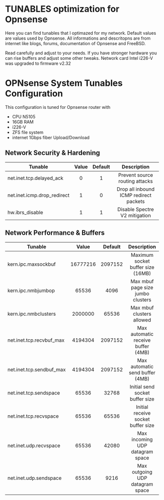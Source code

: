 # TUNABLES optimization for Opnsense
Here you can find tunables that I optimazed for my network. Default values are values used by Opnsense. All informations and descritopns are from internet like blogs, forums, documentation of Opnsense and FreeBSD.

Read carefully and adjust to your needs. If you have stronger hardware you can rise buffers and adjust some other tweaks. Network card Intel i226-V was upgraded to firmware v2.32

# OPNsense System Tunables Configuration

This configuration is tuned for Opnsense router with 
- CPU N5105
- 16GB RAM
- i226-V
- ZFS file system
- internet 1Gbps fiber Upload/Download

## Network Security & Hardening

| Tunable                      | Value | Default | Description                            |
| ---------------------------- |:-----:|:-------:|:--------------------------------------:|
| net.inet.tcp.delayed_ack	    | 0     | 1       | Prevent source routing attacks         |
| net.inet.icmp.drop_redirect	 | 1     | 0       | Drop all inbound ICMP redirect packets |
| hw.ibrs_disable	             | 1     | 1       | Disable Spectre V2 mitigation          |

## Network Performance & Buffers

| Tunable                   | Value    | Default | Description                        |
| ------------------------- |:--------:|:-------:|:----------------------------------:|
| kern.ipc.maxsockbuf	      | 16777216 | 2097152 | Maximum socket buffer size (16MB)  |
| kern.ipc.nmbjumbop        | 65536    | 4096    | Max mbuf page size jumbo clusters  |
| kern.ipc.nmbclusters      | 2000000  | 65536   | Max mbuf clusters allowed          |
| net.inet.tcp.recvbuf_max	 | 4194304  | 2097152 | Max automatic receive buffer (4MB) |
| net.inet.tcp.sendbuf_max  | 4194304  | 2097152 | Max automatic send buffer (4MB)    |
| net.inet.tcp.sendspace    | 65536    | 32768   | Initial send socket buffer size    |
| net.inet.tcp.recvspace    | 65536    | 65536   | Initial receive socket buffer size |
| net.inet.udp.recvspace    | 65536    | 42080   | Max incoming UDP datagram space    |
| net.inet.udp.sendspace    | 65536    | 9216    | Max outgoing UDP datagram space    |
